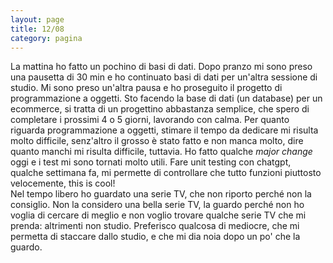 ```yaml
--- 
layout: page
title: 12/08
category: pagina
---
```


La mattina ho fatto un pochino di basi di dati. Dopo pranzo mi sono preso una
pausetta di 30 min e ho continuato basi di dati per un'altra sessione di studio.
Mi sono preso un'altra pausa e ho proseguito il progetto di programmazione a
oggetti. Sto facendo la base di dati (un database) per un ecommerce, si tratta
di un progettino abbastanza semplice, che spero di completare i prossimi 4 o 5
giorni, lavorando con calma. Per quanto riguarda programmazione a oggetti,
stimare il tempo da dedicare mi risulta molto difficile, senz'altro il grosso è
stato fatto e non manca molto, dire quanto manchi mi risulta difficile,
tuttavia. Ho fatto qualche _major change_ oggi e i test mi sono tornati molto
utili. Fare unit testing con chatgpt, qualche settimana fa, mi permette di
controllare che tutto funzioni piuttosto velocemente, this is cool!  
Nel tempo libero ho guardato una serie TV, che non riporto perché non la
consiglio. Non la considero una bella serie TV, la guardo perché non ho voglia
di cercare di meglio e non voglio trovare qualche serie TV che mi prenda:
altrimenti non studio. Preferisco qualcosa di mediocre, che mi permetta di
staccare dallo studio, e che mi dia noia dopo un po' che la guardo.
